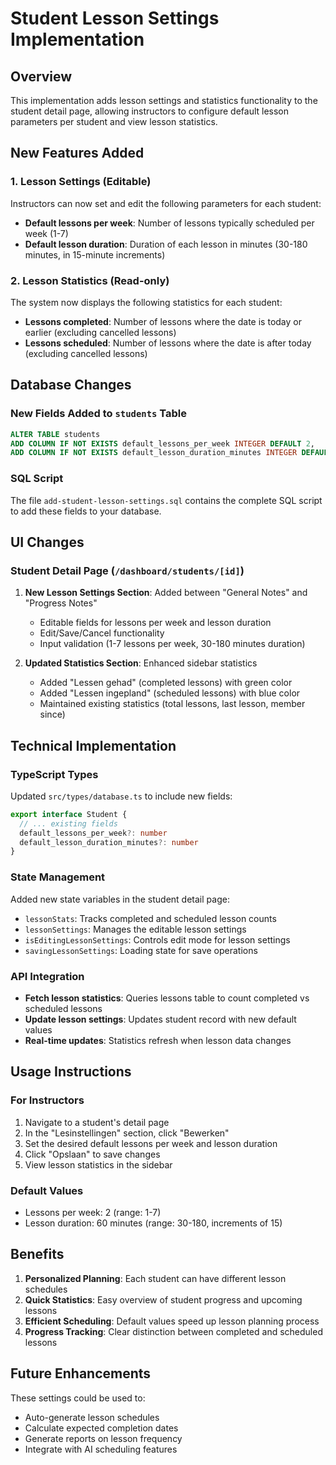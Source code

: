 # Student Lesson Settings Implementation

## Overview
This implementation adds lesson settings and statistics functionality to the student detail page, allowing instructors to configure default lesson parameters per student and view lesson statistics.

## New Features Added

### 1. Lesson Settings (Editable)
Instructors can now set and edit the following parameters for each student:
- **Default lessons per week**: Number of lessons typically scheduled per week (1-7)
- **Default lesson duration**: Duration of each lesson in minutes (30-180 minutes, in 15-minute increments)

### 2. Lesson Statistics (Read-only)
The system now displays the following statistics for each student:
- **Lessons completed**: Number of lessons where the date is today or earlier (excluding cancelled lessons)
- **Lessons scheduled**: Number of lessons where the date is after today (excluding cancelled lessons)

## Database Changes

### New Fields Added to `students` Table
```sql
ALTER TABLE students 
ADD COLUMN IF NOT EXISTS default_lessons_per_week INTEGER DEFAULT 2,
ADD COLUMN IF NOT EXISTS default_lesson_duration_minutes INTEGER DEFAULT 60;
```

### SQL Script
The file `add-student-lesson-settings.sql` contains the complete SQL script to add these fields to your database.

## UI Changes

### Student Detail Page (`/dashboard/students/[id]`)
1. **New Lesson Settings Section**: Added between "General Notes" and "Progress Notes"
   - Editable fields for lessons per week and lesson duration
   - Edit/Save/Cancel functionality
   - Input validation (1-7 lessons per week, 30-180 minutes duration)

2. **Updated Statistics Section**: Enhanced sidebar statistics
   - Added "Lessen gehad" (completed lessons) with green color
   - Added "Lessen ingepland" (scheduled lessons) with blue color
   - Maintained existing statistics (total lessons, last lesson, member since)

## Technical Implementation

### TypeScript Types
Updated `src/types/database.ts` to include new fields:
```typescript
export interface Student {
  // ... existing fields
  default_lessons_per_week?: number
  default_lesson_duration_minutes?: number
}
```

### State Management
Added new state variables in the student detail page:
- `lessonStats`: Tracks completed and scheduled lesson counts
- `lessonSettings`: Manages the editable lesson settings
- `isEditingLessonSettings`: Controls edit mode for lesson settings
- `savingLessonSettings`: Loading state for save operations

### API Integration
- **Fetch lesson statistics**: Queries lessons table to count completed vs scheduled lessons
- **Update lesson settings**: Updates student record with new default values
- **Real-time updates**: Statistics refresh when lesson data changes

## Usage Instructions

### For Instructors
1. Navigate to a student's detail page
2. In the "Lesinstellingen" section, click "Bewerken"
3. Set the desired default lessons per week and lesson duration
4. Click "Opslaan" to save changes
5. View lesson statistics in the sidebar

### Default Values
- Lessons per week: 2 (range: 1-7)
- Lesson duration: 60 minutes (range: 30-180, increments of 15)

## Benefits
1. **Personalized Planning**: Each student can have different lesson schedules
2. **Quick Statistics**: Easy overview of student progress and upcoming lessons
3. **Efficient Scheduling**: Default values speed up lesson planning process
4. **Progress Tracking**: Clear distinction between completed and scheduled lessons

## Future Enhancements
These settings could be used to:
- Auto-generate lesson schedules
- Calculate expected completion dates
- Generate reports on lesson frequency
- Integrate with AI scheduling features 